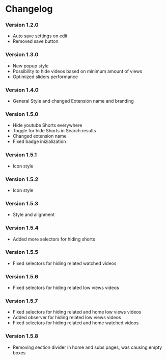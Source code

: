 # Changelog

### Version 1.2.0

- Auto save settings on edit
- Removed save button

### Version 1.3.0

- New popup style
- Possibility to hide videos based on minimum amount of views
- Optimized sliders performance

### Version 1.4.0

- General Style and changed Extension name and branding

### Version 1.5.0

- Hide youtube Shorts everywhere
- Toggle for hide Shorts in Search results
- Changed extension name
- Fixed badge inizialization

### Version 1.5.1

- Icon style

### Version 1.5.2

- Icon style

### Version 1.5.3

- Style and alignment

### Version 1.5.4

- Added more selectors for hiding shorts

### Version 1.5.5

- Fixed selectors for hiding related watched videos

### Version 1.5.6

- Fixed selectors for hiding related low views videos

### Version 1.5.7

- Fixed selectors for hiding related and home low views videos
- Added observer for hiding related low views videos
- Fixed selectors for hiding related and home watched videos

### Version 1.5.8

- Removing section divider in home and subs pages, was causing empty boxes
